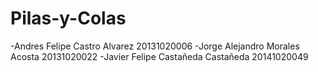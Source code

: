 # Pilas-y-Colas

-Andres Felipe Castro Alvarez     20131020006
-Jorge Alejandro Morales Acosta   20131020022
-Javier Felipe Castañeda Castañeda 20141020049
